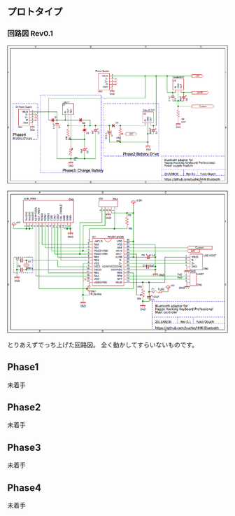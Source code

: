 ## プロトタイプ

### 回路図 Rev0.1

![電源部回路図 Rev0.1](Figures/HHK-Bluetooth_PowerSupply-0.1.png)

![コントローラ部回路図 Rev0.1](Figures/HHK-Bluetooth_Main-0.1.png)

とりあえずでっち上げた回路図。
全く動かしてすらいないものです。



## Phase1

未着手

## Phase2

未着手

## Phase3

未着手

## Phase4

未着手

